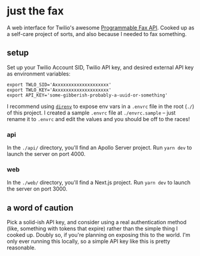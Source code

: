 # just the fax

A web interface for Twilio's awesome [Programmable Fax API](https://www.twilio.com/fax/api). Cooked up as a self-care project of sorts, and also because I needed to fax something.

## setup

Set up your Twilio Account SID, Twilio API key, and desired external API key as environment variables:

```
export TWLO_SID='Axxxxxxxxxxxxxxxxxxxx'
export TWLO_KEY='Axxxxxxxxxxxxxxxxxxxx'
export API_KEY='some-gibberish-probably-a-uuid-or-something'
```

I recommend using [`direnv`](https://github.com/direnv/direnv) to expose env vars in a `.envrc` file in the root (`./`) of this project. I created a sample `.envrc` file at `./envrc.sample` – just rename it to `.envrc` and edit the values and you should be off to the races!

### api

In the `./api/` directory, you'll find an Apollo Server project. Run `yarn dev` to launch the server on port 4000.

### web

In the `./web/` directory, you'll find a Next.js project. Run `yarn dev` to launch the server on port 3000.

## a word of caution

Pick a solid-ish API key, and consider using a real authentication method (like, something with tokens that expire) rather than the simple thing I cooked up. Doubly so, if you're planning on exposing this to the world. I'm only ever running this locally, so a simple API key like this is pretty reasonable.